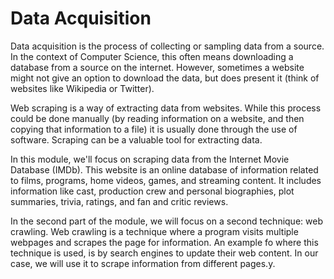 # Data Acquisition

Data acquisition is the process of collecting or sampling data from a source. In the context of Computer Science, this often means downloading a database from a source on the internet. However, sometimes a website might not give an option to download the data, but does present it (think of websites like Wikipedia or Twitter).

Web scraping is a way of extracting data from websites. While this process could be done manually (by reading information on a website, and then copying that information to a file) it is usually done through the use of software. Scraping can be a valuable tool for extracting data.

In this module, we'll focus on scraping data from the Internet Movie Database (IMDb). This website is an online database of information related to films, programs, home videos, games, and streaming content. It includes information like cast, production crew and personal biographies, plot summaries, trivia, ratings, and fan and critic reviews.

In the second part of the module, we will focus on a second technique: web crawling. Web crawling is a technique where a program visits multiple webpages and scrapes the page for information. An example fo where this technique is used, is by search engines to update their web content. In our case, we will use it to scrape information from different pages.y.
